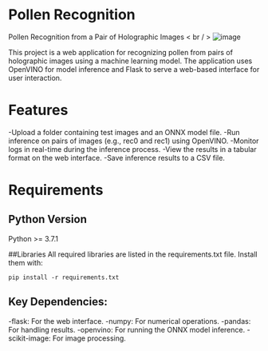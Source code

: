 # Pollen Recognition
Pollen Recognition from a Pair of Holographic Images < br / >
![image](https://github.com/user-attachments/assets/9d4b0fd1-fc30-4d9c-8e4f-f47a417cfd72)

This project is a web application for recognizing pollen from pairs of holographic images using a machine learning model. The application uses OpenVINO for model inference and Flask to serve a web-based interface for user interaction.

# Features

-Upload a folder containing test images and an ONNX model file.
-Run inference on pairs of images (e.g., rec0 and rec1) using OpenVINO.
-Monitor logs in real-time during the inference process.
-View the results in a tabular format on the web interface.
-Save inference results to a CSV file.

# Requirements

## Python Version
Python >= 3.7.1

##Libraries
All required libraries are listed in the requirements.txt file. Install them with:
```
pip install -r requirements.txt
```

## Key Dependencies:
-flask: For the web interface.
-numpy: For numerical operations.
-pandas: For handling results.
-openvino: For running the ONNX model inference.
-scikit-image: For image processing.



